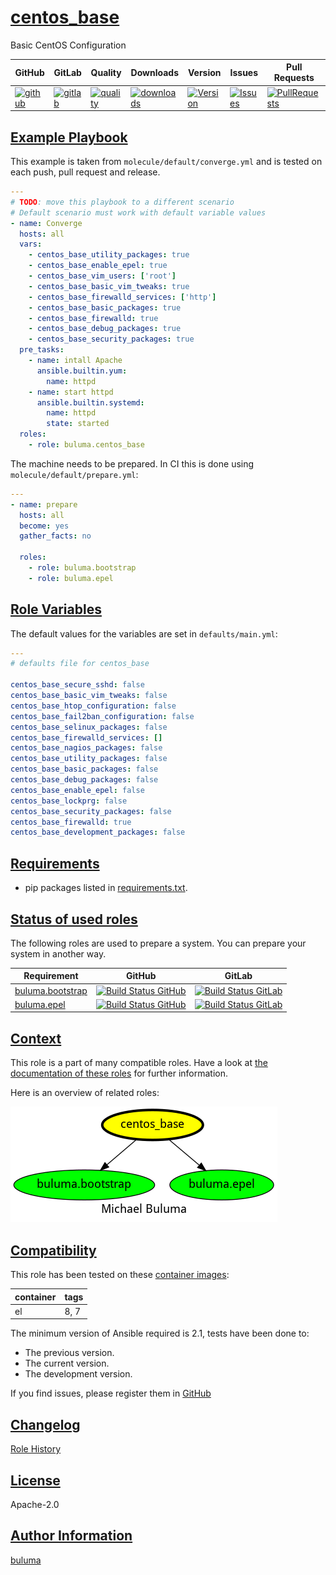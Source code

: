 # [centos_base](#centos_base)

Basic CentOS Configuration

|GitHub|GitLab|Quality|Downloads|Version|Issues|Pull Requests|
|------|------|-------|---------|-------|------|-------------|
|[![github](https://github.com/buluma/ansible-role-centos_base/workflows/Ansible%20Molecule/badge.svg)](https://github.com/buluma/ansible-role-centos_base/actions)|[![gitlab](https://gitlab.com/buluma/ansible-role-centos_base/badges/master/pipeline.svg)](https://gitlab.com/buluma/ansible-role-centos_base)|[![quality](https://img.shields.io/ansible/quality/59067)](https://galaxy.ansible.com/buluma/centos_base)|[![downloads](https://img.shields.io/ansible/role/d/59067)](https://galaxy.ansible.com/buluma/centos_base)|[![Version](https://img.shields.io/github/release/buluma/ansible-role-centos_base.svg)](https://github.com/buluma/ansible-role-centos_base/releases/)|[![Issues](https://img.shields.io/github/issues/buluma/ansible-role-centos_base.svg)](https://github.com/buluma/ansible-role-centos_base/issues/)|[![PullRequests](https://img.shields.io/github/issues-pr-closed-raw/buluma/ansible-role-centos_base.svg)](https://github.com/buluma/ansible-role-centos_base/pulls/)|

## [Example Playbook](#example-playbook)

This example is taken from `molecule/default/converge.yml` and is tested on each push, pull request and release.
```yaml
---
# TODO: move this playbook to a different scenario
# Default scenario must work with default variable values
- name: Converge
  hosts: all
  vars:
    - centos_base_utility_packages: true
    - centos_base_enable_epel: true
    - centos_base_vim_users: ['root']
    - centos_base_basic_vim_tweaks: true
    - centos_base_firewalld_services: ['http']
    - centos_base_basic_packages: true
    - centos_base_firewalld: true
    - centos_base_debug_packages: true
    - centos_base_security_packages: true
  pre_tasks:
    - name: intall Apache
      ansible.builtin.yum:
        name: httpd
    - name: start httpd
      ansible.builtin.systemd:
        name: httpd
        state: started
  roles:
    - role: buluma.centos_base
```

The machine needs to be prepared. In CI this is done using `molecule/default/prepare.yml`:
```yaml
---
- name: prepare
  hosts: all
  become: yes
  gather_facts: no

  roles:
    - role: buluma.bootstrap
    - role: buluma.epel
```


## [Role Variables](#role-variables)

The default values for the variables are set in `defaults/main.yml`:
```yaml
---
# defaults file for centos_base

centos_base_secure_sshd: false
centos_base_basic_vim_tweaks: false
centos_base_htop_configuration: false
centos_base_fail2ban_configuration: false
centos_base_selinux_packages: false
centos_base_firewalld_services: []
centos_base_nagios_packages: false
centos_base_utility_packages: false
centos_base_basic_packages: false
centos_base_debug_packages: false
centos_base_enable_epel: false
centos_base_lockprg: false
centos_base_security_packages: false
centos_base_firewalld: true
centos_base_development_packages: false
```

## [Requirements](#requirements)

- pip packages listed in [requirements.txt](https://github.com/buluma/ansible-role-centos_base/blob/main/requirements.txt).

## [Status of used roles](#status-of-requirements)

The following roles are used to prepare a system. You can prepare your system in another way.

| Requirement | GitHub | GitLab |
|-------------|--------|--------|
|[buluma.bootstrap](https://galaxy.ansible.com/buluma/bootstrap)|[![Build Status GitHub](https://github.com/buluma/ansible-role-bootstrap/workflows/Ansible%20Molecule/badge.svg)](https://github.com/buluma/ansible-role-bootstrap/actions)|[![Build Status GitLab ](https://gitlab.com/buluma/ansible-role-bootstrap/badges/master/pipeline.svg)](https://gitlab.com/buluma/ansible-role-bootstrap)|
|[buluma.epel](https://galaxy.ansible.com/buluma/epel)|[![Build Status GitHub](https://github.com/buluma/ansible-role-epel/workflows/Ansible%20Molecule/badge.svg)](https://github.com/buluma/ansible-role-epel/actions)|[![Build Status GitLab ](https://gitlab.com/buluma/ansible-role-epel/badges/master/pipeline.svg)](https://gitlab.com/buluma/ansible-role-epel)|

## [Context](#context)

This role is a part of many compatible roles. Have a look at [the documentation of these roles](https://buluma.github.io/) for further information.

Here is an overview of related roles:

![dependencies](https://raw.githubusercontent.com/buluma/ansible-role-centos_base/png/requirements.png "Dependencies")

## [Compatibility](#compatibility)

This role has been tested on these [container images](https://hub.docker.com/u/buluma):

|container|tags|
|---------|----|
|el|8, 7|

The minimum version of Ansible required is 2.1, tests have been done to:

- The previous version.
- The current version.
- The development version.



If you find issues, please register them in [GitHub](https://github.com/buluma/ansible-role-centos_base/issues)

## [Changelog](#changelog)

[Role History](https://github.com/buluma/ansible-role-centos_base/blob/master/CHANGELOG.md)

## [License](#license)

Apache-2.0

## [Author Information](#author-information)

[buluma](https://buluma.github.io/)
